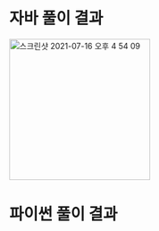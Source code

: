 # 자바 풀이 결과
<img width="252" alt="스크린샷 2021-07-16 오후 4 54 09" src="https://user-images.githubusercontent.com/42399580/125912703-686a7cc2-9968-4598-aa56-b64f696ef9e5.png">

# 파이썬 풀이 결과
